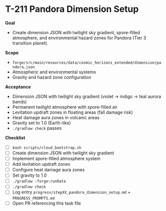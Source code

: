 # T-211 Pandora Dimension Setup

**Goal**

- Create dimension JSON with twilight sky gradient, spore-filled atmosphere, and environmental hazard zones for Pandora (Tier 3 transition planet).

**Scope**

- `forge/src/main/resources/data/cosmic_horizons_extended/dimension/pandora.json`
- Atmospheric and environmental systems
- Gravity and hazard zone configuration

**Acceptance**

- Dimension JSON with twilight sky gradient (violet → indigo → teal aurora bands)
- Permanent twilight atmosphere with spore-filled air
- Levitation updraft zones in floating areas (fall damage risk)
- Heat damage aura zones in volcanic areas
- Gravity set to 1.0 (Earth-like)
- `./gradlew check` passes

**Checklist**

- [ ] `bash scripts/cloud_bootstrap.sh`
- [ ] Create dimension JSON with twilight sky gradient
- [ ] Implement spore-filled atmosphere system
- [ ] Add levitation updraft zones
- [ ] Configure heat damage aura zones
- [ ] Set gravity to 1.0
- [ ] `./gradlew :forge:runData`
- [ ] `./gradlew check`
- [ ] Log entry `progress/stepXX_pandora_dimension_setup.md` + `PROGRESS_PROMPTS.md`
- [ ] Open PR referencing this task file
